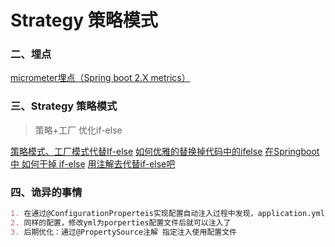# Strategy 策略模式

### 二、埋点
[micrometer埋点（Spring boot 2.X metrics）](https://www.jianshu.com/p/082571330190)

### 三、Strategy 策略模式
> 策略+工厂 优化if-else

[策略模式、工厂模式代替If-else](https://blog.csdn.net/AssassinX99/article/details/102736252)
[如何优雅的替换掉代码中的ifelse](https://blog.csdn.net/iteye_19045/article/details/103300731)
[在Springboot中 如何干掉 if-else](https://www.jianshu.com/p/1e70918d4840)
[用注解去代替if-else吧](https://www.jianshu.com/p/d55674caf6cf)

### 四、诡异的事情
```markdown
1. 在通过@ConfigurationProperteis实现配置自动注入过程中发现，application.yml中的属性无法注入
2. 同样的配置，修改yml为porperties配置文件后就可以注入了
3. 后期优化：通过@PropertySource注解 指定注入使用配置文件

```